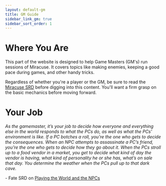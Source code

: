 ```yaml
---
layout: default-gm
title: GM Guide
sidebar_link_gm: true
sidebar_sort_order: 1
---
```


# Where You Are

This part of the website is designed to help Game Masters (GM's) run sessions of Miracuse. It covers topics like making enemies, keeping a good pace during games, and other handy tricks.

Regardless of whether you're a player or the GM, be sure to read the [Miracuse SRD](../index.md) before digging into this content. You'll want a firm grasp on the basic mechanics before moving forward.

# Your Job

*As the gamemaster, it’s your job to decide how everyone and everything else in the world responds to what the PCs do, as well as what the PCs’ environment is like. If a PC botches a roll, you’re the one who gets to decide the consequences. When an NPC attempts to assassinate a PC’s friend, you’re the one who gets to decide how they go about it. When the PCs stroll up to a food vendor in a market, you get to decide what kind of day the vendor is having, what kind of personality he or she has, what’s on sale that day. You determine the weather when the PCs pull up to that dark cave.*

\- Fate SRD on [Playing the World and the NPCs](https://fate-srd.com/fate-core/running-game#play-the-world-and-the-npcs)

